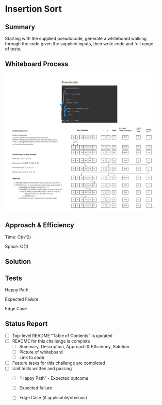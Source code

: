 # Insertion Sort

## Summary

Starting with the supplied pseudocode, generate a whiteboard walking through the code given the supplied inputs, then
write code and full range of tests.

## Whiteboard Process
<!-- Embedded whiteboard image -->

![Whiteboard Process](./insertion-sort-whiteboard.jpg)

## Approach & Efficiency
<!-- What approach did you take? Why? What is the Big O space/time for this approach? -->

Time: O(n^2)

Space: O(1)

## Solution
<!-- Show how to run your code, and examples of it in action -->

## Tests

Happy Path

Expected Failure

Edge Case

## Status Report

- [ ] Top-level README “Table of Contents” is updated
- [ ] README for this challenge is complete
  - [ ] Summary, Description, Approach & Efficiency, Solution
  - [ ] Picture of whiteboard
  - [ ] Link to code
- [ ] Feature tasks for this challenge are completed
- [ ] Unit tests written and passing
  - [ ] “Happy Path” - Expected outcome
  - [ ] Expected failure
  - [ ] Edge Case (if applicable/obvious)

